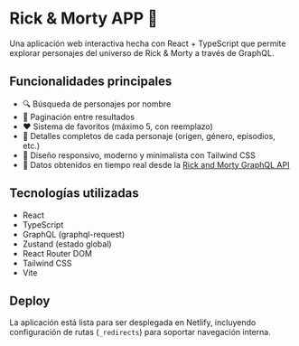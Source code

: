 # Rick & Morty APP 🧪

Una aplicación web interactiva hecha con React + TypeScript que permite explorar personajes del universo de Rick & Morty a través de GraphQL.

## Funcionalidades principales

- 🔍 Búsqueda de personajes por nombre
- 📄 Paginación entre resultados
- ❤️ Sistema de favoritos (máximo 5, con reemplazo)
- 🧠 Detalles completos de cada personaje (origen, género, episodios, etc.)
- 🎨 Diseño responsivo, moderno y minimalista con Tailwind CSS
- 🚀 Datos obtenidos en tiempo real desde la [Rick and Morty GraphQL API](https://rickandmortyapi.com/)

## Tecnologías utilizadas

- React
- TypeScript
- GraphQL (graphql-request)
- Zustand (estado global)
- React Router DOM
- Tailwind CSS
- Vite

## Deploy

La aplicación está lista para ser desplegada en Netlify, incluyendo configuración de rutas (`_redirects`) para soportar navegación interna.

